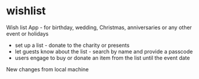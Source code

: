 # wishlist
Wish list App - for birthday, wedding, Christmas, anniversaries or any other event or holidays
- set up a list - donate to the charity or presents 
- let guests know about the list - search by name and provide a passcode
- users engage to buy or donate an item from the list until the event date

New changes from local machine
